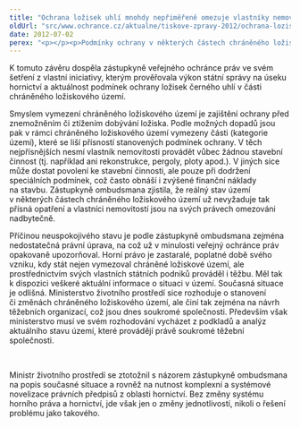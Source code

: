 ```yaml
---
title: "Ochrana ložisek uhlí mnohdy nepřiměřeně omezuje vlastníky nemovitostí"
oldUrl: "src/www.ochrance.cz/aktualne/tiskove-zpravy-2012/ochrana-lozisek-uhli-mnohdy-neprimerene-omezuje-vlastniky-nemovitosti"
date: 2012-07-02
perex: "<p></p><p>Podmínky ochrany v některých částech chráněného ložiskového území české části hornoslezské pánve neodpovídají aktuálnímu stavu území. Vlastníci nemovitostí ve vymezeném chráněném ložiskovém území jsou tak nepřiměřeným způsobem omezováni, zejména ve vztahu k jakékoli stavební činnosti.</p>"
---
```


<!-- imported from the old website -->

<p>K tomuto závěru dospěla zástupkyně veřejného ochránce práv ve svém šetření z vlastní iniciativy, kterým prověřovala výkon státní správy na úseku hornictví a aktuálnost podmínek ochrany ložisek černého uhlí v části chráněného ložiskového území.</p><p>Smyslem vymezení chráněného ložiskového území je zajištění ochrany před znemožněním či ztížením dobývání ložiska. Podle možných dopadů jsou pak v rámci chráněného ložiskového území vymezeny části (kategorie území), které se liší přísností stanovených podmínek ochrany. V těch nejpřísnějších nesmí vlastník nemovitosti provádět vůbec žádnou stavební činnost (tj. například ani rekonstrukce, pergoly, ploty apod.). V jiných sice může dostat povolení ke stavební činnosti, ale pouze při dodržení speciálních podmínek, což často obnáší i zvýšené finanční náklady na stavbu. Zástupkyně ombudsmana zjistila, že reálný stav území v některých částech chráněného ložiskového území už nevyžaduje tak přísná opatření a vlastníci nemovitostí jsou na svých právech omezováni nadbytečně.</p><p>Příčinou neuspokojivého stavu je podle zástupkyně ombudsmana zejména nedostatečná právní úprava, na což už v minulosti veřejný ochránce práv opakovaně upozorňoval. Horní právo je zastaralé, poplatné době svého vzniku, kdy stát nejen vymezoval chráněné ložiskové území, ale prostřednictvím svých vlastních státních podniků prováděl i těžbu. Měl tak k dispozici veškeré aktuální informace o situaci v území. Současná situace je odlišná. Ministerstvo životního prostředí sice rozhoduje o stanovení či změnách chráněného ložiskového území, ale činí tak zejména na návrh těžebních organizací, což jsou dnes soukromé společnosti. Především však ministerstvo musí ve svém rozhodování vycházet z podkladů a analýz aktuálního stavu území, které provádějí právě soukromé těžební společnosti.</p><p> </p><p>Ministr životního prostředí se ztotožnil s názorem zástupkyně ombudsmana na popis současné situace a rovněž na nutnost komplexní a systémové novelizace právních předpisů z oblasti hornictví. Bez změny systému horního práva a hornictví, jde však jen o změny jednotlivostí, nikoli o řešení problému jako takového.</p>
